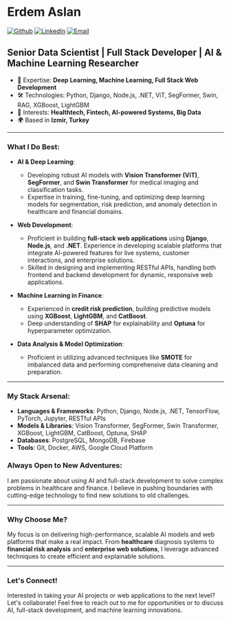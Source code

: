 # Erdem Aslan

[![Github](https://img.shields.io/badge/Github-Profile-informational?style=flat&logo=github)](https://github.com/ErdemAslans)
[![LinkedIn](https://img.shields.io/badge/LinkedIn-Connect-blue?style=flat&logo=linkedin)](https://www.linkedin.com/in/erdem-aslan-3ab33b284/)
[![Email](https://img.shields.io/badge/Email-Reach%20Me-red?style=flat&logo=gmail)](mailto:erdemaslan1905s@gmail.com)

## Senior Data Scientist | Full Stack Developer | AI & Machine Learning Researcher

- 🧠 Expertise: **Deep Learning, Machine Learning, Full Stack Web Development**
- 🛠️ Technologies: Python, Django, Node.js, .NET, ViT, SegFormer, Swin, RAG, XGBoost, LightGBM
- 🎯 Interests: **Healthtech, Fintech, AI-powered Systems, Big Data**
- 🌍 Based in **Izmir, Turkey**

---

### What I Do Best:

- **AI & Deep Learning**: 
  - Developing robust AI models with **Vision Transformer (ViT)**, **SegFormer**, and **Swin Transformer** for medical imaging and classification tasks.
  - Expertise in training, fine-tuning, and optimizing deep learning models for segmentation, risk prediction, and anomaly detection in healthcare and financial domains.

- **Web Development**:
  - Proficient in building **full-stack web applications** using **Django**, **Node.js**, and **.NET**. Experience in developing scalable platforms that integrate AI-powered features for live systems, customer interactions, and enterprise solutions.
  - Skilled in designing and implementing RESTful APIs, handling both frontend and backend development for dynamic, responsive web applications.

- **Machine Learning in Finance**:
  - Experienced in **credit risk prediction**, building predictive models using **XGBoost**, **LightGBM**, and **CatBoost**. 
  - Deep understanding of **SHAP** for explainability and **Optuna** for hyperparameter optimization.

- **Data Analysis & Model Optimization**:
  - Proficient in utilizing advanced techniques like **SMOTE** for imbalanced data and performing comprehensive data cleaning and preparation.

---

### My Stack Arsenal:

- **Languages & Frameworks**: Python, Django, Node.js, .NET, TensorFlow, PyTorch, Jupyter, RESTful APIs
- **Models & Libraries**: Vision Transformer, SegFormer, Swin Transformer, XGBoost, LightGBM, CatBoost, Optuna, SHAP
- **Databases**: PostgreSQL, MongoDB, Firebase
- **Tools**: Git, Docker, AWS, Google Cloud Platform



### Always Open to New Adventures:

I am passionate about using AI and full-stack development to solve complex problems in healthcare and finance. I believe in pushing boundaries with cutting-edge technology to find new solutions to old challenges.

---

### Why Choose Me?

My focus is on delivering high-performance, scalable AI models and web platforms that make a real impact. From **healthcare** diagnosis systems to **financial risk analysis** and **enterprise web solutions**, I leverage advanced techniques to create efficient and explainable solutions.

---

### Let's Connect!

Interested in taking your AI projects or web applications to the next level? Let's collaborate! Feel free to reach out to me for opportunities or to discuss AI, full-stack development, and machine learning innovations.
